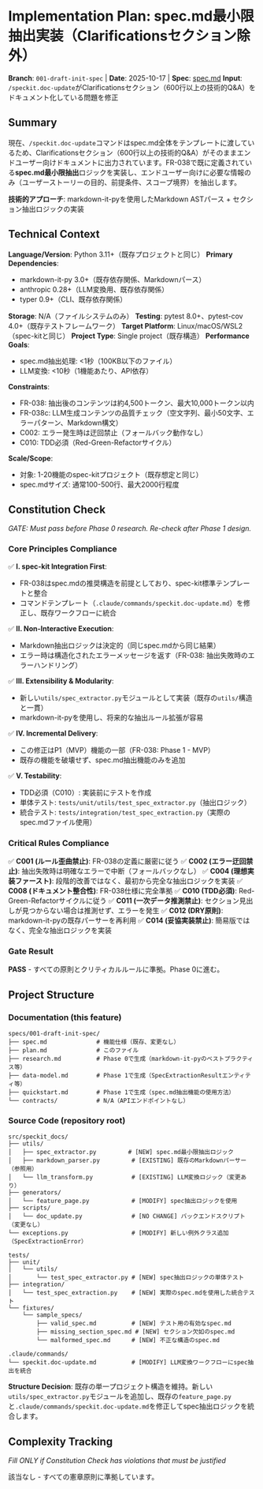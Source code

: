 # Implementation Plan: spec.md最小限抽出実装（Clarificationsセクション除外）

**Branch**: `001-draft-init-spec` | **Date**: 2025-10-17 | **Spec**: [spec.md](spec.md)
**Input**: `/speckit.doc-update`がClarificationsセクション（600行以上の技術的Q&A）をドキュメント化している問題を修正

## Summary

現在、`/speckit.doc-update`コマンドはspec.md全体をテンプレートに渡しているため、Clarificationsセクション（600行以上の技術的Q&A）がそのままエンドユーザー向けドキュメントに出力されています。FR-038で既に定義されている**spec.md最小限抽出**ロジックを実装し、エンドユーザー向けに必要な情報のみ（ユーザーストーリーの目的、前提条件、スコープ境界）を抽出します。

**技術的アプローチ**: markdown-it-pyを使用したMarkdown ASTパース + セクション抽出ロジックの実装

## Technical Context

**Language/Version**: Python 3.11+（既存プロジェクトと同じ）
**Primary Dependencies**:
- markdown-it-py 3.0+（既存依存関係、Markdownパース）
- anthropic 0.28+（LLM変換用、既存依存関係）
- typer 0.9+（CLI、既存依存関係）

**Storage**: N/A（ファイルシステムのみ）
**Testing**: pytest 8.0+、pytest-cov 4.0+（既存テストフレームワーク）
**Target Platform**: Linux/macOS/WSL2（spec-kitと同じ）
**Project Type**: Single project（既存構造）
**Performance Goals**:
- spec.md抽出処理: <1秒（100KB以下のファイル）
- LLM変換: <10秒（1機能あたり、API依存）

**Constraints**:
- FR-038: 抽出後のコンテンツは約4,500トークン、最大10,000トークン以内
- FR-038c: LLM生成コンテンツの品質チェック（空文字列、最小50文字、エラーパターン、Markdown構文）
- C002: エラー発生時は迂回禁止（フォールバック動作なし）
- C010: TDD必須（Red-Green-Refactorサイクル）

**Scale/Scope**:
- 対象: 1-20機能のspec-kitプロジェクト（既存想定と同じ）
- spec.mdサイズ: 通常100-500行、最大2000行程度

## Constitution Check

*GATE: Must pass before Phase 0 research. Re-check after Phase 1 design.*

### Core Principles Compliance

✅ **I. spec-kit Integration First**:
- FR-038はspec.mdの推奨構造を前提としており、spec-kit標準テンプレートと整合
- コマンドテンプレート（`.claude/commands/speckit.doc-update.md`）を修正し、既存ワークフローに統合

✅ **II. Non-Interactive Execution**:
- Markdown抽出ロジックは決定的（同じspec.mdから同じ結果）
- エラー時は構造化されたエラーメッセージを返す（FR-038: 抽出失敗時のエラーハンドリング）

✅ **III. Extensibility & Modularity**:
- 新しい`utils/spec_extractor.py`モジュールとして実装（既存の`utils/`構造と一貫）
- markdown-it-pyを使用し、将来的な抽出ルール拡張が容易

✅ **IV. Incremental Delivery**:
- この修正はP1（MVP）機能の一部（FR-038: Phase 1 - MVP）
- 既存の機能を破壊せず、spec.md抽出機能のみを追加

✅ **V. Testability**:
- TDD必須（C010）: 実装前にテストを作成
- 単体テスト: `tests/unit/utils/test_spec_extractor.py`（抽出ロジック）
- 統合テスト: `tests/integration/test_spec_extraction.py`（実際のspec.mdファイル使用）

### Critical Rules Compliance

✅ **C001 (ルール歪曲禁止)**: FR-038の定義に厳密に従う
✅ **C002 (エラー迂回禁止)**: 抽出失敗時は明確なエラーで中断（フォールバックなし）
✅ **C004 (理想実装ファースト)**: 段階的改善ではなく、最初から完全な抽出ロジックを実装
✅ **C008 (ドキュメント整合性)**: FR-038仕様に完全準拠
✅ **C010 (TDD必須)**: Red-Green-Refactorサイクルに従う
✅ **C011 (一次データ推測禁止)**: セクション見出しが見つからない場合は推測せず、エラーを発生
✅ **C012 (DRY原則)**: markdown-it-pyの既存パーサーを再利用
✅ **C014 (妥協実装禁止)**: 簡易版ではなく、完全な抽出ロジックを実装

### Gate Result

**PASS** - すべての原則とクリティカルルールに準拠。Phase 0に進む。

## Project Structure

### Documentation (this feature)

```
specs/001-draft-init-spec/
├── spec.md              # 機能仕様（既存、変更なし）
├── plan.md              # このファイル
├── research.md          # Phase 0で生成（markdown-it-pyのベストプラクティス等）
├── data-model.md        # Phase 1で生成（SpecExtractionResultエンティティ等）
├── quickstart.md        # Phase 1で生成（spec.md抽出機能の使用方法）
└── contracts/           # N/A（APIエンドポイントなし）
```

### Source Code (repository root)

```
src/speckit_docs/
├── utils/
│   ├── spec_extractor.py         # [NEW] spec.md最小限抽出ロジック
│   ├── markdown_parser.py         # [EXISTING] 既存のMarkdownパーサー（参照用）
│   └── llm_transform.py           # [EXISTING] LLM変換ロジック（変更あり）
├── generators/
│   └── feature_page.py            # [MODIFY] spec抽出ロジックを使用
├── scripts/
│   └── doc_update.py              # [NO CHANGE] バックエンドスクリプト（変更なし）
└── exceptions.py                  # [MODIFY] 新しい例外クラス追加（SpecExtractionError）

tests/
├── unit/
│   └── utils/
│       └── test_spec_extractor.py # [NEW] spec抽出ロジックの単体テスト
├── integration/
│   └── test_spec_extraction.py    # [NEW] 実際のspec.mdを使用した統合テスト
└── fixtures/
    └── sample_specs/
        ├── valid_spec.md          # [NEW] テスト用の有効なspec.md
        ├── missing_section_spec.md # [NEW] セクション欠如のspec.md
        └── malformed_spec.md      # [NEW] 不正な構造のspec.md

.claude/commands/
└── speckit.doc-update.md          # [MODIFY] LLM変換ワークフローにspec抽出を統合
```

**Structure Decision**: 既存の単一プロジェクト構造を維持。新しい`utils/spec_extractor.py`モジュールを追加し、既存の`feature_page.py`と`.claude/commands/speckit.doc-update.md`を修正してspec抽出ロジックを統合します。

## Complexity Tracking

*Fill ONLY if Constitution Check has violations that must be justified*

該当なし - すべての憲章原則に準拠しています。
